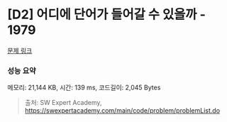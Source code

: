 # [D2] 어디에 단어가 들어갈 수 있을까 - 1979 

[문제 링크](https://swexpertacademy.com/main/code/problem/problemDetail.do?contestProbId=AV5PuPq6AaQDFAUq) 

### 성능 요약

메모리: 21,144 KB, 시간: 139 ms, 코드길이: 2,045 Bytes



> 출처: SW Expert Academy, https://swexpertacademy.com/main/code/problem/problemList.do